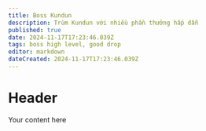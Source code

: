 ```yaml
---
title: Boss Kundun
description: Trùm Kundun với nhiều phần thưởng hấp dẫn
published: true
date: 2024-11-17T17:23:46.039Z
tags: boss high level, good drop
editor: markdown
dateCreated: 2024-11-17T17:23:46.039Z
---
```


# Header
Your content here